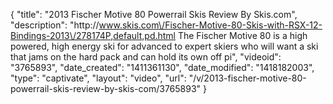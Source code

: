 {
    "title": "2013 Fischer Motive 80 Powerrail Skis Review By Skis.com",
    "description": "http:\/\/www.skis.com\/Fischer-Motive-80-Skis-with-RSX-12-Bindings-2013\/278174P,default,pd.html  The Fischer Motive 80 is a high powered, high energy ski for advanced to expert skiers who will want a ski that jams on the hard pack and can hold its own off pi",
    "videoid": "3765893",
    "date_created": "1411361130",
    "date_modified": "1418182003",
    "type": "captivate",
    "layout": "video",
    "url": "\/v\/2013-fischer-motive-80-powerrail-skis-review-by-skis-com\/3765893"
}